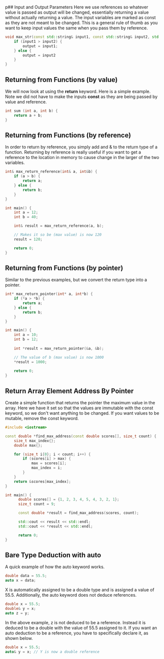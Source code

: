 p## Input and Output Parameters
Here we use references so whatever value is passed as output will be changed, essentially returning a value without actually returning a value. The input variables are marked as const as they are not meant to be changed. This is a general rule of thumb as you want to keep input values the same when you pass them by reference.

```C++
void max_str(const std::string& input1, const std::string& input2, std::string& output){
	if (input1 > input2) {
		output = input1;
	} else {
		output = input2
	}
}
```

## Returning from Functions (by value)
We will now look at using the **return** keyword. Here is a simple example. Note we did not have to make the inputs **const** as they are being passed by value and reference.

```C++
int sum (int a, int b) {
	return a + b;
}
```

## Returning from Functions (by reference)
In order to return by reference, you simply add and & to the return type of a function. Returning by reference is really useful if you want to get a reference to the location in memory to cause change in the larger of the two variables.

```C++
int& max_return_reference(int& a, int&b) {
	if (a > b) {
		return a;
	} else {
		return b;
	}
}

int main() {
	int a = 12;
	int b = 40;

	int& result = max_return_reference(a, b);

	// Makes it so be (max value) is now 120
	result = 120;

	return 0;
}
```

## Returning from Functions (by pointer)
Similar to the previous examples, but we convert the return type into a pointer.

```C++
int* max_return_pointer(int* a, int*b) {
	if (*a > *b) {
		return a;
	} else {
		return b;
	}
}

int main() {
	int a = 10;
	int b = 12;
	
	int *result = max_return_pointer(&a, &b);

	// The value of b (max value) is now 1000
	*result = 1000;
	
	return 0;
}

```

## Return Array Element Address By Pointer
Create a simple function that returns the pointer the maximum value in the array. Here we have it set so that the values are immutable with the const keyword, so we don't want anything to be changed. If you want values to be mutable, remove the const keyword.

```C++
#include <iostream>

const double *find_max_address(const double scores[], size_t count) {
    size_t max_index{};
    double max{};

    for (size_t i{0}; i < count; i++) {
        if (scores[i] > max) {
            max = scores[i];
            max_index = i;
        }
    }
    return &scores[max_index];
}

int main() {
      double scores[] = {1, 2, 3, 4, 5, 4, 3, 2, 1};
      size_t count = 9;

      const double *result = find_max_address(scores, count);

      std::cout << result << std::endl;
      std::cout << *result << std::endl;

      return 0;
}

```

## Bare Type Deduction with auto
A quick example of how the auto keyword works.

```C++
double data = 55.5;
auto x = data;
```

X is automatically assigned to be a double type and is assigned a value of 55.5. Additionally, the auto keyword does not deduce references.

```C++
double x = 55.5;
double& y = x;
auto z = y;
```

In the above example, z is not deduced to be a reference. Instead it is deduced to be a double with the value of 55.5 assigned to it. If you want an auto deduction to be a reference, you have to specifically declare it, as shown below.

```C++
double x = 55.5;
auto& y = x; // Y is now a double reference
```

